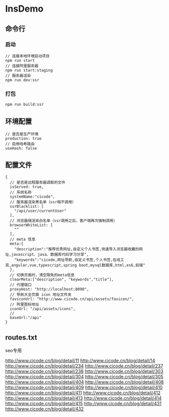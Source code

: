 # InsDemo

## 命令行

### 启动

``` 
// 连接本地环境启动项目
npm run start 
// 连接阿里服务器
npm run start:staging
// 服务器渲染
npm run dev:ssr
```
### 打包

```
npm run build:ssr

```

## 环境配置

``` 
// 是否是生产环境
production: true
// 启用哈希路由
useHash: false
```

## 配置文件

```
{
  // 是否是远程服务器调取的文件
  isServed: true,
  // 系统名称
  systemName:"cicode",
  // 服务器渲染黑名单（ssr端不调用）
  ssrBlacklist: [
    "/api/user/currentUser"
  ],
  // 浏览器端渲染白名单（ssr调用之后，客户端再次强制调用）
  browserWhiteList: [
    ""
  ],
  // meta 信息
  meta:{
    "description":"推荐优秀网址,自定义个人书签,快速导入浏览器收藏的网址,javascript、java、数据库代码学习分享",
    "keywords":"cicode,网址导航,自定义书签,个人书签,在线工具,angular,vue,typescript,spring boot,mysql数据库,html,es6,前端"
  },
  // 切换页面时，清空限免的meta信息
  clearMeta:["description", "keywords","title"],
  // 代理端口
  proxyHost: "http://localhost:8090",
  // 导航大全页面 icon 地址文件夹
  faviconUrl: "http://www.cicode.cn/api/assets/favicon/",
  // 阿里图标地址
  iconUrl: "/api/assets/icons",
  // 
  baseUrl:"/api"
}
```

## routes.txt

seo专用

http://www.cicode.cn/blog/detail/11
http://www.cicode.cn/blog/detail/14
http://www.cicode.cn/blog/detail/234
http://www.cicode.cn/blog/detail/237
http://www.cicode.cn/blog/detail/238
http://www.cicode.cn/blog/detail/303
http://www.cicode.cn/blog/detail/304
http://www.cicode.cn/blog/detail/305
http://www.cicode.cn/blog/detail/404
http://www.cicode.cn/blog/detail/408
http://www.cicode.cn/blog/detail/409
http://www.cicode.cn/blog/detail/410
http://www.cicode.cn/blog/detail/411
http://www.cicode.cn/blog/detail/412
http://www.cicode.cn/blog/detail/413
http://www.cicode.cn/blog/detail/414
http://www.cicode.cn/blog/detail/415
http://www.cicode.cn/blog/detail/431
http://www.cicode.cn/blog/detail/432
